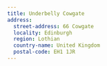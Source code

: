 ```yaml
---
title: Underbelly Cowgate
address:
  street-address: 66 Cowgate
  locality: Edinburgh
  region: Lothian
  country-name: United Kingdom
  postal-code: EH1 1JR
---
```

